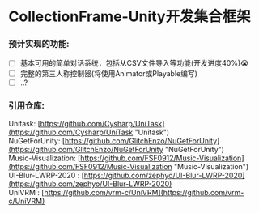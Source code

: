 # CollectionFrame-Unity开发集合框架  

### 预计实现的功能:  
  - [ ] 基本可用的简单对话系统，包括从CSV文件导入等功能(开发进度40%)😭
  - [ ] 完整的第三人称控制器(将使用Animator或Playable编写)
  - [ ] ..?

### 引用仓库:  
Unitask: [https://github.com/Cysharp/UniTask](https://github.com/Cysharp/UniTask "Unitask")  
NuGetForUnity: [https://github.com/GlitchEnzo/NuGetForUnity](https://github.com/GlitchEnzo/NuGetForUnity "NuGetForUnity")  
Music-Visualization: [https://github.com/FSF0912/Music-Visualization](https://github.com/FSF0912/Music-Visualization "Music-Visualization")  
UI-Blur-LWRP-2020 : [https://github.com/zephyo/UI-Blur-LWRP-2020](https://github.com/zephyo/UI-Blur-LWRP-2020)  
UniVRM : [https://github.com/vrm-c/UniVRM](https://github.com/vrm-c/UniVRM)

